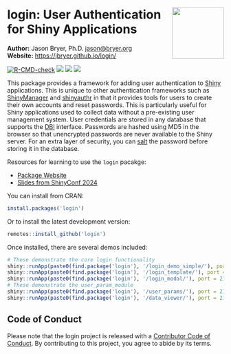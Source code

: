 
# <img src="man/figures/login_hex.png" align="right" width="120" align="right" /> login: User Authentication for Shiny Applications

**Author:** Jason Bryer, Ph.D. <jason@bryer.org>  
**Website:** <https://jbryer.github.io/login/>

<!-- badges: start -->

[![R-CMD-check](https://github.com/jbryer/login/actions/workflows/R-CMD-check.yaml/badge.svg)](https://github.com/jbryer/login/actions/workflows/R-CMD-check.yaml)
[![](https://img.shields.io/badge/devel%20version-1.0.0-blue.svg)](https://github.com/jbryer/login)
[![](https://www.r-pkg.org/badges/version/login)](https://cran.r-project.org/package=login)
[![](https://img.shields.io/badge/doi-10.5281/zenodo.10987876-blue.svg)](https://doi.org/10.5281/zenodo.10987876)

<!-- badges: end -->

This package provides a framework for adding user authentication to
[Shiny](https://shiny.posit.co) applications. This is unique to other
authentication frameworks such as
[ShinyManager](https://datastorm-open.github.io/shinymanager/) and
[shinyauthr](https://github.com/PaulC91/shinyauthr?tab=readme-ov-file)
in that it provides tools for users to create their own accounts and
reset passwords. This is particularly useful for Shiny applications used
to collect data without a pre-existing user management system. User
credentials are stored in any database that supports the
[DBI](https://dbi.r-dbi.org) interface. Passwords are hashed using MD5
in the browser so that unencrypted passwords are never available to the
Shiny server. For an extra layer of security, you can
[salt](https://en.wikipedia.org/wiki/Salt_(cryptography)) the password
before storing it in the database.

Resources for learning to use the `login` pacakge:

- [Package Website](https://jbryer.github.io/login/)
- [Slides from ShinyConf
  2024](https://github.com/jbryer/login/tree/main/inst/slides/login.pdf)

You can install from CRAN:

``` r
install.packages('login')
```

Or to install the latest development version:

``` r
remotes::install_github('login')
```

Once installed, there are several demos included:

``` r
# These demonstrate the core login functionality
shiny::runApp(paste0(find.package('login'), '/login_demo_simple/'), port = 2112)
shiny::runApp(paste0(find.package('login'), '/login_template/'), port = 2112)
shiny::runApp(paste0(find.package('login'), '/login_modal/'), port = 2112)
# These demonstrate the user_param_module
shiny::runApp(paste0(find.package('login'), '/user_params/'), port = 2112)
shiny::runApp(paste0(find.package('login'), '/data_viewer/'), port = 2112)
```

## Code of Conduct

Please note that the login project is released with a [Contributor Code
of Conduct](https://jbryer.github.io/login/CODE_OF_CONDUCT.html). By
contributing to this project, you agree to abide by its terms.
